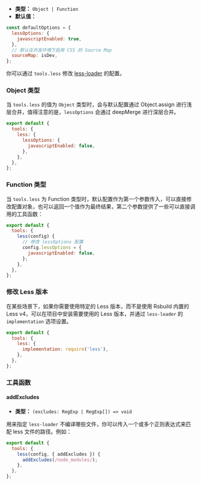 - **类型：** `Object | Function`
- **默认值：**

```js
const defaultOptions = {
  lessOptions: {
    javascriptEnabled: true,
  },
  // 默认在开发环境下启用 CSS 的 Source Map
  sourceMap: isDev,
};
```

你可以通过 `tools.less` 修改 [less-loader](https://github.com/webpack-contrib/less-loader) 的配置。

### Object 类型

当 `tools.less` 的值为 `Object` 类型时，会与默认配置通过 Object.assign 进行浅层合并，值得注意的是，`lessOptions` 会通过 deepMerge 进行深层合并。

```js
export default {
  tools: {
    less: {
      lessOptions: {
        javascriptEnabled: false,
      },
    },
  },
};
```

### Function 类型

当 `tools.less` 为 Function 类型时，默认配置作为第一个参数传入，可以直接修改配置对象，也可以返回一个值作为最终结果，第二个参数提供了一些可以直接调用的工具函数：

```js
export default {
  tools: {
    less(config) {
      // 修改 lessOptions 配置
      config.lessOptions = {
        javascriptEnabled: false,
      };
    },
  },
};
```

### 修改 Less 版本

在某些场景下，如果你需要使用特定的 Less 版本，而不是使用 Rsbuild 内置的 Less v4，可以在项目中安装需要使用的 Less 版本，并通过 `less-loader` 的 `implementation` 选项设置。

```js
export default {
  tools: {
    less: {
      implementation: require('less'),
    },
  },
};
```

### 工具函数

#### addExcludes

- **类型：** `(excludes: RegExp | RegExp[]) => void`

用来指定 `less-loader` 不编译哪些文件，你可以传入一个或多个正则表达式来匹配 less 文件的路径。例如：

```js
export default {
  tools: {
    less(config, { addExcludes }) {
      addExcludes(/node_modules/);
    },
  },
};
```
